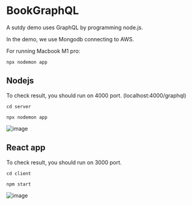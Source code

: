 # BookGraphQL
A sutdy demo uses GraphQL by programming node.js.

In the demo, we use Mongodb connecting to AWS.

For running Macbook M1 pro:

```
npx nodemon app
```

## Nodejs

To check result, you should run on 4000 port. (localhost:4000/graphql)

```
cd server
```

```
npx nodemon app
```

![image](https://github.com/quangtn266/BookGraphql/assets/50879191/5bb6b789-0dbc-48ae-a651-ca119d7d08aa)


## React app

To check result, you should run on 3000 port.
```
cd client
```

```
npm start
```

![image](https://github.com/quangtn266/BookGraphql/assets/50879191/edb94caa-e9d8-44a7-b490-aa7ee73e1457)
